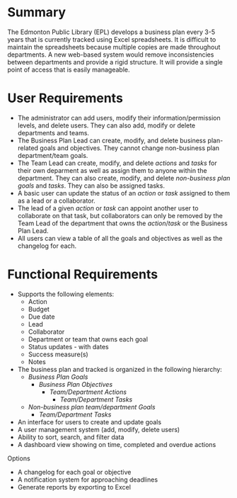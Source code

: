 Summary
=======
The Edmonton Public Library (EPL) develops a business plan every 3-5 years
that is currently tracked using Excel spreadsheets. It is difficult to
maintain the spreadsheets because multiple copies are made throughout
departments. A new web-based system would remove inconsistencies between
departments and provide a rigid structure. It will provide a single point of
access that is easily manageable.

User Requirements
=================
- The administrator can add users, modify their information/permission levels, and delete users. They can also add, modify or delete departments and teams.
- The Business Plan Lead can create, modify, and delete business plan-related
  goals and objectives. They cannot change non-business plan department/team
  goals.
- The Team Lead can create, modify, and delete  *actions* and *tasks* 
  for their own deparment as well as assign them to anyone within the 
  department. They can also create, modify, and delete *non-business plan goals*
  and *tasks*. They can also be assigned tasks.
- A basic user can update the status of an *action* or *task* assigned to them
  as a lead or a collaborator.
- The lead of a given *action* or *task* can appoint another user to
  collaborate on that task, but collaborators can only be removed by the
  Team Lead of the department that owns the *action*/*task* or the
  Business Plan Lead.
- All users can view a table of all the goals and objectives as well as the
  changelog for each. 


Functional Requirements
=======================
- Supports the following elements:
  - Action
  - Budget
  - Due date
  - Lead
  - Collaborator
  - Department or team that owns each goal
  - Status updates - with dates
  - Success measure(s)
  - Notes
- The business plan and tracked is organized in the following hierarchy:
  - *Business Plan Goals*
    - *Business Plan Objectives*
      - *Team/Department Actions*
        - *Team/Department Tasks*
  - *Non-business plan team/department Goals*
    - *Team/Department Tasks*
- An interface for users to create and update goals
- A user management system (add, modify, delete users)
- Ability to sort, search, and filter data
- A dashboard view showing on time, completed and overdue actions

Options
- A changelog for each goal or objective
- A notification system for approaching deadlines
- Generate reports by exporting to Excel


